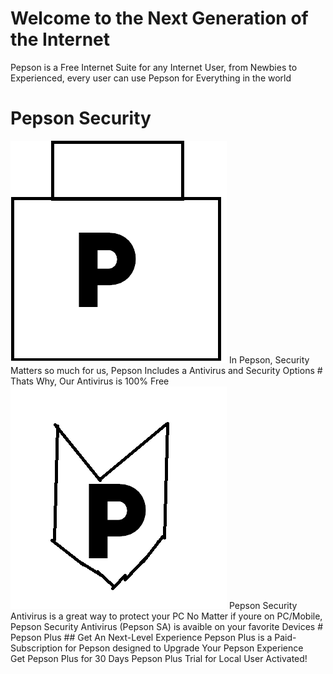 # Welcome to the Next Generation of the Internet
Pepson is a Free Internet Suite for any Internet User, from Newbies to Experienced, every user can use Pepson for Everything in the world
# Pepson Security
<img src="https://github.com/Pepson-Systems/media/blob/main/PepsonSecurityLock.png?raw=true">
In Pepson, Security Matters so much for us, Pepson Includes a Antivirus and Security Options
# Thats Why, Our Antivirus is 100% Free
<img src="https://github.com/Pepson-Systems/media/blob/main/security.png?raw=true">
Pepson Security Antivirus is a great way to protect your PC
No Matter if youre on PC/Mobile, Pepson Security Antivirus (Pepson SA) is avaible on your favorite Devices
# Pepson Plus
## Get An Next-Level Experience
Pepson Plus is a Paid-Subscription for Pepson designed to Upgrade Your Pepson Experience
<div class="popup" onclick="myFunction()">Get Pepson Plus for 30 Days
  <span class="popuptext" id="myPopup">Pepson Plus Trial for Local User Activated!</span>
</div>
